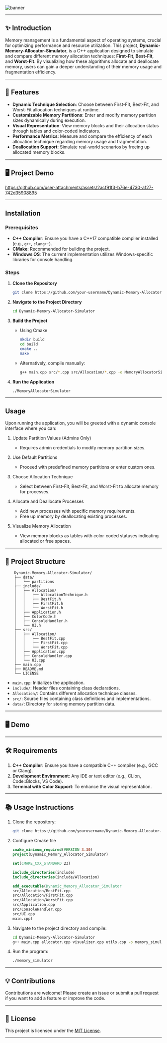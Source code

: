 ![banner](https://github.com/user-attachments/assets/a86e5611-a3ed-41e3-8d54-f591e593bc5d)

---

## ✨ Introduction

Memory management is a fundamental aspect of operating systems, crucial for optimizing performance and resource
utilization. This project, **Dynamic-Memory-Allocator-Simulator**, is a C++ application designed to simulate and compare
different memory allocation techniques: **First-Fit**, **Best-Fit**, and **Worst-Fit**. By visualizing how these
algorithms allocate and deallocate memory, users can gain a deeper understanding of their memory usage and fragmentation efficiency.

---

## 🚀 Features

- **Dynamic Technique Selection**: Choose between First-Fit, Best-Fit, and Worst-Fit allocation techniques at runtime.
- **Customizable Memory Partitions**: Enter and modify memory partition sizes dynamically during execution.
- **Visual Representation**: View memory blocks and their allocation status through tables and color-coded indicators.
- **Performance Metrics**: Measure and compare the efficiency of each allocation technique regarding memory usage and
  fragmentation.
- **Deallocation Support**: Simulate real-world scenarios by freeing up allocated memory blocks.

---

## 🖥️ Project Demo

https://github.com/user-attachments/assets/2acf91f3-b76e-4730-af27-742d35908895

---

## Installation

### Prerequisites

- **C++ Compiler**: Ensure you have a C++17 compatible compiler installed (e.g., `g++`, `clang++`).
- **CMake**: Recommended for building the project.
- **Windows OS**: The current implementation utilizes Windows-specific libraries for console handling.

### Steps

1. **Clone the Repository**
   ```bash
   git clone https://github.com/your-username/Dynamic-Memory-Allocator-Simulator.git
   ```
2. **Navigate to the Project Directory**
   ```bash
   cd Dynamic-Memory-Allocator-Simulator
   ```

3. **Build the Project**
    - Using Cmake
       ```bash
       mkdir build
       cd build
       cmake ..
       make
       ```
    - Alternatively, compile manually:
      ```bash
      g++ main.cpp src/*.cpp src/Allocation/*.cpp -o MemoryAllocatorSimulator 
      ```
4. **Run the Application**
   ```bash
   ./MemoryAllocatorSimulator
   ```

---

## Usage

Upon running the application, you will be greeted with a dynamic console interface where you can:

1. Update Partition Values (Admins Only)

   - Requires admin credentials to modify memory partition sizes.

2. Use Default Partitions

   - Proceed with predefined memory partitions or enter custom ones.

3. Choose Allocation Technique

   - Select between First-Fit, Best-Fit, and Worst-Fit to allocate memory for processes.

4. Allocate and Deallocate Processes

   - Add new processes with specific memory requirements.
   - Free up memory by deallocating existing processes.

5. Visualize Memory Allocation

   - View memory blocks as tables with color-coded statuses indicating allocated or free spaces.

---

## 📂 Project Structure

```text
    Dynamic-Memory-Allocator-Simulator/
    ├── data/
    │   └── partitions
    ├── include/
    │   ├── Allocation/
    │   │   ├── AllocationTechnique.h
    │   │   ├── BestFit.h
    │   │   ├── FirstFit.h
    │   │   └── WorstFit.h
    │   ├── Application.h
    │   ├── ColorCode.h
    │   ├── ConsoleHandler.h
    │   └── UI.h
    ├── src/
    │   ├── Allocation/
    │   │   ├── BestFit.cpp
    │   │   ├── FirstFit.cpp
    │   │   └── WorstFit.cpp
    │   ├── Application.cpp
    │   ├── ConsoleHandler.cpp
    │   └── UI.cpp
    ├── main.cpp
    ├── README.md
    └── LICENSE
```
- `main.cpp`: Initializes the application.
- `include/`: Header files containing class declarations.
- `Allocation/`: Contains different allocation technique classes.
- `src/`: Source files containing class definitions and implementations.
- `data/`: Directory for storing memory partition data.

---

## 🖥️ Demo

---

## 🛠️ Requirements

1. **C++ Compiler**: Ensure you have a compatible C++ compiler (e.g., GCC or Clang).
2. **Development Environment**: Any IDE or text editor (e.g., CLion, Code::Blocks, VS Code).
3. **Terminal with Color Support**: To enhance the visual representation.

---

## 📚 Usage Instructions

1. Clone the repository:
   ```bash
   git clone https://github.com/yourusername/Dynamic-Memory-Allocator-Simulator.git
   ```
2. Configure Cmake file
    ```cmake
   cmake_minimum_required(VERSION 3.30)
   project(Dynamic_Memory_Allocator_Simulator)
   
   set(CMAKE_CXX_STANDARD 23)
   
   include_directories(include)
   include_directories(include/Allocation)
   
   add_executable(Dynamic_Memory_Allocator_Simulator
   src/Allocation/BestFit.cpp
   src/Allocation/FirstFit.cpp
   src/Allocation/WorstFit.cpp
   src/Application.cpp
   src/ConsoleHandler.cpp
   src/UI.cpp
   main.cpp)
   ```
3. Navigate to the project directory and compile:
   ```bash
   cd Dynamic-Memory-Allocator-Simulator
   g++ main.cpp allocator.cpp visualizer.cpp utils.cpp -o memory_simulator
   ```
4. Run the program:
   ```bash
   ./memory_simulator
   ```

---

## 💡 Contributions

Contributions are welcome! Please create an issue or submit a pull request if you want to add a feature or improve the
code.

---

## 📜 License

This project is licensed under the [MIT License](LICENSE).

---
